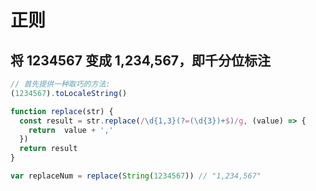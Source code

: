# 正则

## 将 1234567 变成 1,234,567，即千分位标注

```js
// 首先提供一种取巧的方法:
(1234567).toLocaleString()

function replace(str) {
  const result = str.replace(/\d{1,3}(?=(\d{3})+$)/g, (value) => {
    return  value + ','
  })
  return result
}

var replaceNum = replace(String(1234567)) // "1,234,567"
```